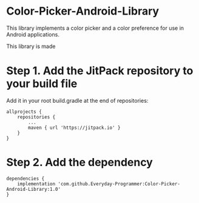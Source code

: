 # Color-Picker-Android-Library
This library implements a color picker and a color preference for use in Android applications.

This library is made 

# Step 1. Add the JitPack repository to your build file
Add it in your root build.gradle at the end of repositories:
```
allprojects {
	repositories {
		...
		maven { url 'https://jitpack.io' }
	}
}
```
# Step 2. Add the dependency
```
dependencies {
	implementation 'com.github.Everyday-Programmer:Color-Picker-Android-Library:1.0'
}
```
